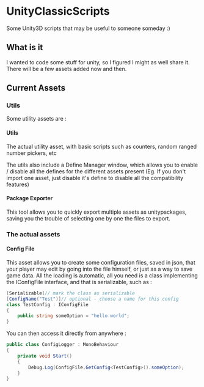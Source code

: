 # UnityClassicScripts
Some Unity3D scripts that may be useful to someone someday :)

## What is it
I wanted to code some stuff for unity, so I figured I might as well share it. There will be a few assets added now and then.

## Current Assets

### Utils

Some utility assets are : 

#### Utils
The actual utility asset, with basic scripts such as counters, random ranged number pickers, etc

The utils also include a Define Manager window, which allows you to enable / disable all the defines for the different assets present
(Eg. If you don't import one asset, just disable it's define to disable all the compatibility features)

#### Package Exporter
This tool allows you to quickly export multiple assets as unitypackages, saving you the trouble of selecting one by one the files to export.

### The actual assets

#### Config File
This asset allows you to create some configuration files, saved in json, that your player may edit by going into the file himself, or just as a way to save game data. All the loading is automatic, all you need is a class implementing the IConfigFile interface, and that is serializable, such as : 

```csharp
[Serializable]// mark the class as serializable
[ConfigName("Test")]// optional - choose a name for this config
class TestConfig : IConfigFile
{
    public string someOption = "hello world";
}
```

You can then access it directly from anywhere : 

```csharp
public class ConfigLogger : MonoBehaviour
{
    private void Start()
    {
        Debug.Log(ConfigFile.GetConfig<TestConfig>().someOption);
    }
}
```
